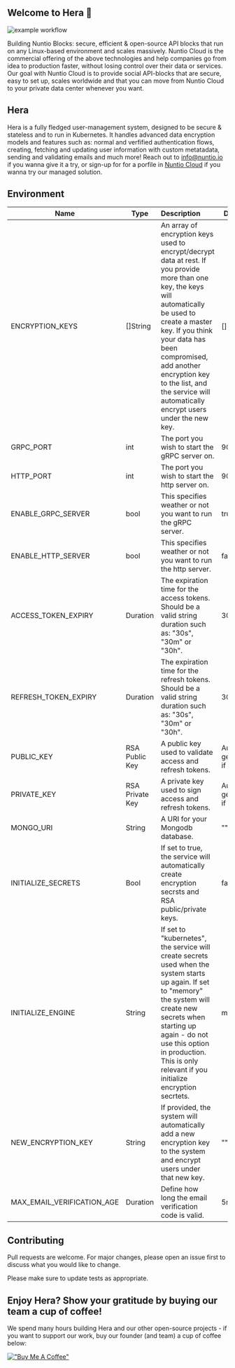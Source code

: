 ## Welcome to Hera 👋

![example workflow](https://github.com/nuntiodev/hera/actions/workflows/build.yaml/badge.svg)

Building Nuntio Blocks: secure, efficient & open-source API blocks that run on any Linux-based environment and scales
massively. Nuntio Cloud is the commercial offering of the above technologies and help companies go from idea to
production faster, without losing control over their data or services. Our goal with Nuntio Cloud is to provide social
API-blocks that are secure, easy to set up, scales worldwide and that you can move from Nuntio Cloud to your private
data center whenever you want.

## Hera

Hera is a fully fledged user-management system, designed to be secure & stateless and to run in Kubernetes. It handles
advanced data encryption models and features such as: normal and verfified authentication flows, creating, fetching and
updating user information with custom metatadata, sending and validating emails and much more!
Reach out to info@nuntio.io if you wanna give it a try, or sign-up for for a porfile
in [Nuntio Cloud](https://cloud.nuntio.io) if you wanna try our managed solution.

## Environment

| Name                                  | Type            | Description                                                                                                                                                                                                                                                                                                              | Default                 | Required |
|---------------------------------------|-----------------|:-------------------------------------------------------------------------------------------------------------------------------------------------------------------------------------------------------------------------------------------------------------------------------------------------------------------------|-------------------------|----------|
| ENCRYPTION_KEYS                       | []String        | An array of encryption keys used to encrypt/decrypt data at rest. If you provide more than one key, the keys will automatically be used to create a master key. If you think your data has been compromised, add another encryption key to the list, and the service will automatically encrypt users under the new key. | []                      | No       |
| GRPC_PORT                             | int             | The port you wish to start the gRPC server on.                                                                                                                                                                                                                                                                           | 9000                    | No       |
| HTTP_PORT                             | int             | The port you wish to start the http server on.                                                                                                                                                                                                                                                                           | 9001                    | No       |
| ENABLE_GRPC_SERVER                    | bool            | This specifies weather or not you want to run the gRPC server.                                                                                                                                                                                                                                                           | true                    | No       |
| ENABLE_HTTP_SERVER                    | bool            | This specifies weather or not you want to run the http server.                                                                                                                                                                                                                                                           | false                   | No       |
| ACCESS_TOKEN_EXPIRY                   | Duration        | The expiration time for the access tokens. Should be a valid string duration such as: "30s", "30m" or "30h".                                                                                                                                                                                                             | 30m                     | No       |
| REFRESH_TOKEN_EXPIRY                  | Duration        | The expiration time for the refresh tokens. Should be a valid string duration such as: "30s", "30m" or "30h".                                                                                                                                                                                                            | 30d                     | No       |
| PUBLIC_KEY                            | RSA Public Key  | A public key used to validate access and refresh tokens.                                                                                                                                                                                                                                                                 | Auto-generate if empty. | No       |
| PRIVATE_KEY                           | RSA Private Key | A private key used to sign access and refresh tokens.                                                                                                                                                                                                                                                                    | Auto-generate if empty. | No       |
| MONGO_URI                             | String          | A URI for your Mongodb database.                                                                                                                                                                                                                                                                                         | ""                      | Yes      |
| INITIALIZE_SECRETS                    | Bool            | If set to true, the service will automatically create encryption secrsts and RSA public/private keys.                                                                                                                                                                                                                    | false                   | No       |
| INITIALIZE_ENGINE                     | String          | If set to "kubernetes", the service will create secrets used when the system starts up again. If set to "memory" the system will create new secrets when starting up again - do not use this option in production. This is only relevant if you initialize encryption secrtets.                                          | memory                  | No       |
| NEW_ENCRYPTION_KEY                    | String          | If provided, the system will automatically add a new encryption key to the system and encrypt users under that new key.                                                                                                                                                                                                  | ""                      | No       |
| MAX_EMAIL_VERIFICATION_AGE            | Duration        | Define how long the email verification code is valid.                                                                                                                                                                                                                                                                    | 5m                      | No       |

## Contributing

Pull requests are welcome. For major changes, please open an issue first to discuss what you would like to change.

Please make sure to update tests as appropriate.

## Enjoy Hera? Show your gratitude by buying our team a cup of coffee!

We spend many hours building Hera and our other open-source projects - if you want to support our work, buy our
founder (and team) a cup of coffee below:

[!["Buy Me A Coffee"](https://www.buymeacoffee.com/assets/img/custom_images/orange_img.png)](https://www.buymeacoffee.com/sinbadio)

